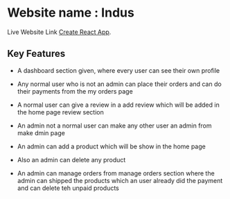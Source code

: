 # Website name : Indus

Live Website Link [Create React App](https://github.com/facebook/create-react-app).

## Key Features

- A dashboard section given, where every user can see their own profile

- Any normal user who is not an admin can place their orders and can do their payments from the my orders page

- A normal user can give a review in a add review which will be added in the home page review section

- An admin not a normal user can make any other user an admin from make dmin page

- An admin can add a product which will be show in the home page

- Also an admin can delete any product

- An admin can manage orders from manage orders section where the admin can shipped the products which an user already did the payment and can delete teh unpaid products
